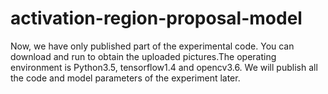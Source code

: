 # activation-region-proposal-model
Now, we have only published part of the experimental code. You can download and run to obtain the uploaded pictures.The operating environment is Python3.5, tensorflow1.4 and opencv3.6. We will publish all the code and model parameters of the experiment later.
